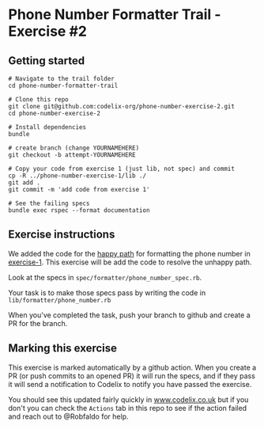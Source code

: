 # Phone Number Formatter Trail - Exercise #2

## Getting started

```
# Navigate to the trail folder
cd phone-number-formatter-trail

# Clone this repo
git clone git@github.com:codelix-org/phone-number-exercise-2.git 
cd phone-number-exercise-2

# Install dependencies
bundle 

# create branch (change YOURNAMEHERE)
git checkout -b attempt-YOURNAMEHERE

# Copy your code from exercise 1 (just lib, not spec) and commit
cp -R ../phone-number-exercise-1/lib ./
git add .
git commit -m 'add code from exercise 1'

# See the failing specs
bundle exec rspec --format documentation
```

## Exercise instructions

We added the code for the [happy path](https://en.wikipedia.org/wiki/Happy_path) for formatting the phone number in [exercise-1](https://github.com/codelix-org/phone-number-exercise-1).
This exercise will be add the code to resolve the unhappy path.

Look at the specs in `spec/formatter/phone_number_spec.rb`.

Your task is to make those specs pass by writing the code in `lib/formatter/phone_number.rb`

When you've completed the task, push your branch to github and create a PR for the branch.

## Marking this exercise

This exercise is marked automatically by a github action. When you create a PR (or push commits to an opened PR)
it will run the specs, and if they pass it will send a notification to Codelix to notify you have passed the exercise.

You should see this updated fairly quickly in www.codelix.co.uk but if you don't you can check the `Actions` tab in this repo
to see if the action failed and reach out to @Robfaldo for help.
